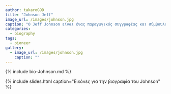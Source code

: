 ```yaml
---
author: takaroGOD
title: "Johnson Jeff"
image_url: /images/johnson.jpg
caption: "Ο Jeff Johnson είναι ένας παραγωγικός συγγραφέας και σύμβουλος, ο οποίος παρέχει προηγμένες συμβουλές χρηστικότητας προϊόντων σε μεγάλες εταιρείες και με την εμπειρία του μέσω των βιβλίων του βοηθάει στην επίτευξη μιας καλής σχεδίασης. "
categories:
  - biography
tags:
  - pioneer
gallery:
  - image_url: /images/johnson.jpg
    caption: ""
---
```


{% include bio-Johnson.md %}

{% include slides.html caption="Εικόνες για την βιογραφία του Johnson" %}
